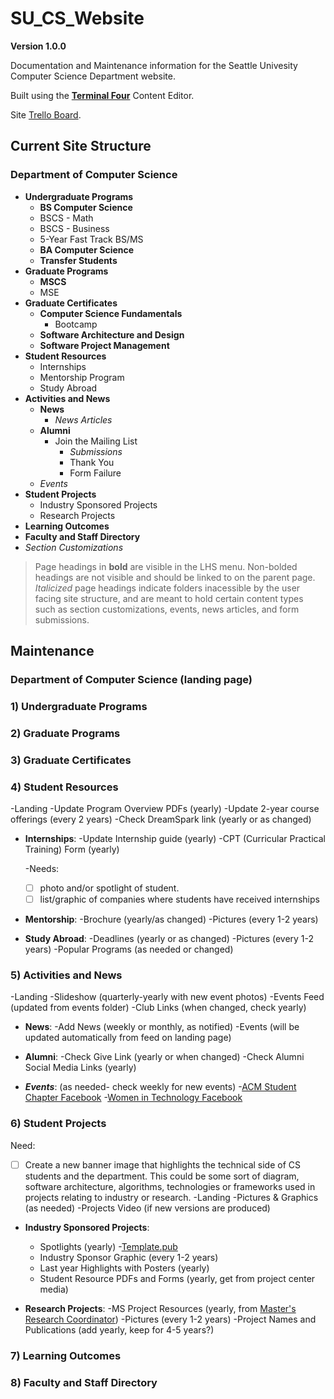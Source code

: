 # SU_CS_Website

**Version 1.0.0**

Documentation and Maintenance information for the Seattle Univesity Computer Science Department website.

Built using the [**Terminal Four**](https://cms.seattleu.edu/terminalfour) Content Editor.

Site [Trello Board](https://trello.com/b/eN8sN4kn/su-website-redesign).

## Current Site Structure

### Department of Computer Science
  * **Undergraduate Programs**
      * **BS Computer Science**
      * BSCS - Math
      * BSCS - Business
      * 5-Year Fast Track BS/MS
      * **BA Computer Science**
      * **Transfer Students**
  * **Graduate Programs**
      * **MSCS**
      * MSE
  * **Graduate Certificates**
      * **Computer Science Fundamentals**
          * Bootcamp
      * **Software Architecture and Design**
      * **Software Project Management**
  * **Student Resources**
      * Internships
      * Mentorship Program
      * Study Abroad
  * **Activities and News**
      * **News**
          * *News Articles*
      * **Alumni**
          * Join the Mailing List
              * *Submissions*
              * Thank You
              * Form Failure
      * *Events*
  * **Student Projects**
      * Industry Sponsored Projects
      * Research Projects
  * **Learning Outcomes**
  * **Faculty and Staff Directory**
  * *Section Customizations*
  
  > Page headings in **bold** are visible in the LHS menu. 
  > Non-bolded headings are not visible and should be linked to on the parent page.
  > *Italicized* page headings indicate folders inacessible by the user facing site structure, and are meant to hold certain content types such as section customizations, events, news articles, and form submissions.
  
## Maintenance

### Department of Computer Science (landing page)

### 1) Undergraduate Programs

### 2) Graduate Programs

### 3) Graduate Certificates

### 4) Student Resources
-Landing
	-Update Program Overview PDFs (yearly)
	-Update 2-year course offerings (every 2 years)
	-Check DreamSpark link (yearly or as changed)

- **Internships**:
	-Update Internship guide (yearly)
	-CPT (Curricular Practical Training) Form (yearly)
	
	-Needs:
	 - [ ] photo and/or spotlight of student.
	 - [ ] list/graphic of companies where students have received internships
		
- **Mentorship**:
	-Brochure (yearly/as changed)
	-Pictures (every 1-2 years)
		
- **Study Abroad**:
	-Deadlines (yearly or as changed)
	-Pictures (every 1-2 years)
	-Popular Programs (as needed or changed)
	
### 5) Activities and News
-Landing 
	-Slideshow (quarterly-yearly with new event photos)
	-Events Feed (updated from events folder)
	-Club Links (when changed, check yearly)
	
- **News**:
	-Add News (weekly or monthly, as notified)
	-Events (will be updated automatically from feed on landing page)

- **Alumni**:
	-Check Give Link (yearly or when changed)
	-Check Alumni Social Media Links (yearly)

- **_Events_**: (as needed- check weekly for new events)
 -[ACM Student Chapter Facebook](https://www.facebook.com/groups/CSCSU)
 -[Women in Technology Facebook](https://www.facebook.com/groups/WITSU/)
	
### 6) Student Projects
Need:
- [ ] Create a new banner image that highlights the technical side of CS students and the department. This could be some sort of diagram, software architecture, algorithms, technologies or frameworks used in projects relating to industry or research.
-Landing
	-Pictures & Graphics (as needed)
	-Projects Video (if new versions are produced)
	
- **Industry Sponsored Projects**:
	- Spotlights (yearly)
		-[Template.pub]()
	- Industry Sponsor Graphic (every 1-2 years)
	- Last year Highlights with Posters (yearly)
	- Student Resource PDFs and Forms (yearly, get from project center media)
	
- **Research Projects**:
	-MS Project Resources (yearly, from [Master's Research Coordinator](zhuy@seattleu.edu))
	-Pictures (every 1-2 years)
	-Project Names and Publications (add yearly, keep for 4-5 years?)
	
### 7) Learning Outcomes

### 8) Faculty and Staff Directory
